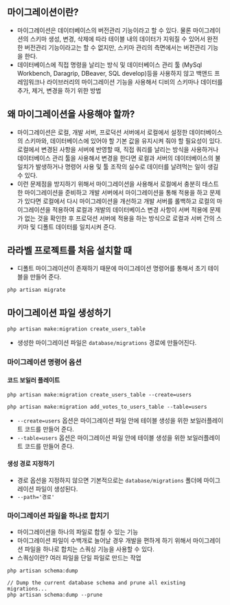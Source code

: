 ## 마이그레이션이란?
- 마이그레이션은 데이터베이스의 버전관리 기능이라고 할 수 있다. 물론 마이그레이션의 스키마 생성, 변경, 삭제에 따라 테이블 내의 데이터가 지워질 수 있어서 완전한 버전관리 기능이라고는 할 수 없지만, 스키마 관리의 측면에서는 버전관리 기능을 한다.
- 데이터베이스에 직접 명령을 날리는 방식 및 데이터베이스 관리 툴 (MySql Workbench, Daragrip, DBeaver, SQL develop)등을 사용하지 않고 백앤드 프레임워크나 라이브러리의 마이그레이션 기능을 사용해서 디비의 스키마나 데이터를 추가, 제거, 변경을 하기 위한 방법


## 왜 마이그레이션을 사용해야 할까?
- 마이그레이션은 로컬, 개발 서버, 프로덕션 서버에서 로컬에서 설정한 데이터베이스의 스키마와, 데이터베이스에 있어야 할 기본 값을 유지시켜 줘야 할 필요성이 있다. 로컬에서 변경된 사항을 서버에 반영할 때, 직접 쿼리를 날리는 방식을 사용하거나 데이터베이스 관리 툴을 사용해서 변경을 한다면 로컬과 서버의 데이터베이스의 불일치가 발생하거나 명령어 사용 및 툴 조작의 실수로 데이터를 날려먹는 일이 생길 수 있다. 
- 이런 문제점을 방지하기 위해서 마이그레이션을 사용해서 로컬에서 충분히 태스트한 마이그레이션을 준비하고 개발 서버에서 마이그레이션을 통해 적용을 하고 문제가 있다면 로컬에서 다시 마이그레이션을 개선하고 개발 서버를 롤백하고 로컬의 마이그레이션을 적용하여 로컬과 개발의 데이터베이스 변경 사항이 서버 적용에 문제가 없는 것을 확인한 후 프로덕션 서버에 적용을 하는 방식으로 로컬과 서버 간의 스키마 및 디폴트 데이터를 일치시켜 준다.

## 라라벨 프로젝트를 처음 설치할 때
- 디폴트 마이그레이션이 존재하기 때문에 마이그레이션 명령어를 통해서 초기 테이블을 만들어 준다.
```
php artisan migrate
```



## 마이그레이션 파일 생성하기
```
php artisan make:migration create_users_table
```
- 생성한 마이그레이션 파일은 `database/migrations` 경로에 만들어진다.

### 마이그레이션 명령어 옵션
#### 코드 보일러 플레이트
```
php artisan make:migration create_users_table --create=users

php artisan make:migration add_votes_to_users_table --table=users
```
- `--create=users` 옵션은 마이그레이션 파일 안에 테이블 생성을 위한 보일러플레이트 코드를 만들어 준다.
- `--table=users` 옵션은 마이그레이션 파일 안에 테이블 생성을 위한 보일러플레이트 코드를 만들어 준다.


#### 생성 경로 지정하기
- 경로 옵션을 지정하지 않으면 기본적으로는 `database/migrations` 폴더에 마이그레이션 파일이 생성된다.
- `--path='경로'`

### 마이그레이션 파일을 하나로 합치기
- 마이그레이션을 하나의 파일로 합칠 수 있는 기능
- 마이그레이션 파일이 수백개로 늘어날 경우 개발을 편하게 하기 위해서 마이그레이션 파일을 하나로 합치는 스쿼싱 기능을 사용할 수 있다.
- 스쿼싱이란? 여러 파일을 단일 파일로 만드는 작업

```
php artisan schema:dump

// Dump the current database schema and prune all existing migrations...
php artisan schema:dump --prune
```


